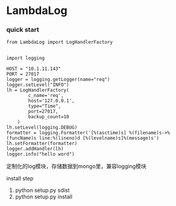 # LambdaLog

### quick start
```
from LambdaLog import LogHandlerFactory


import logging

HOST = "10.1.11.143"
PORT = 27017
logger = logging.getLogger(name="req")
logger.setLevel("INFO")
lh = LogHandlerFactory(
        c_name='req',
        host='127.0.0.1',
        type="Time",
        port=27017,
        backup_count=10
    )
lh.setLevel(logging.DEBUG)
formatter = logging.Formatter('[%(asctime)s] %(filename)s->%(funcName)s line:%(lineno)d [%(levelname)s]%(message)s')
lh.setFormatter(formatter)
logger.addHandler(lh)
logger.info("hello word")

```

定制化的log模块，存储数据到mongo里，兼容logging模块

install step
1. python setup.py sdist
2. python setup.py install 
